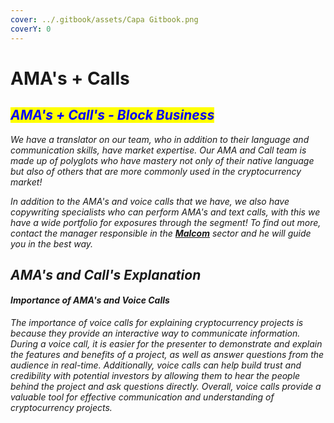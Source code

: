 ```yaml
---
cover: ../.gitbook/assets/Capa Gitbook.png
coverY: 0
---
```


# AMA's + Calls

## _<mark style="color:blue;">AMA's + Call's - Block Business</mark>_

_We have a translator on our team, who in addition to their language and communication skills, have market expertise. Our AMA and Call team is made up of polyglots who have mastery not only of their native language but also of others that are more commonly used in the cryptocurrency market!_

_In addition to the AMA's and voice calls that we have, we also have copywriting specialists who can perform AMA's and text calls, with this we have a wide portfolio for exposures through the segment! To find out more, contact the manager responsible in the_ [_**Malcom**_](https://t.me/Malcolm\_Calls) _sector and he will guide you in the best way._

## _AMA's and Call's Explanation_

#### _Importance of AMA's and Voice Calls_

_The importance of voice calls for explaining cryptocurrency projects is because they provide an interactive way to communicate information. During a voice call, it is easier for the presenter to demonstrate and explain the features and benefits of a project, as well as answer questions from the audience in real-time. Additionally, voice calls can help build trust and credibility with potential investors by allowing them to hear the people behind the project and ask questions directly. Overall, voice calls provide a valuable tool for effective communication and understanding of cryptocurrency projects._
